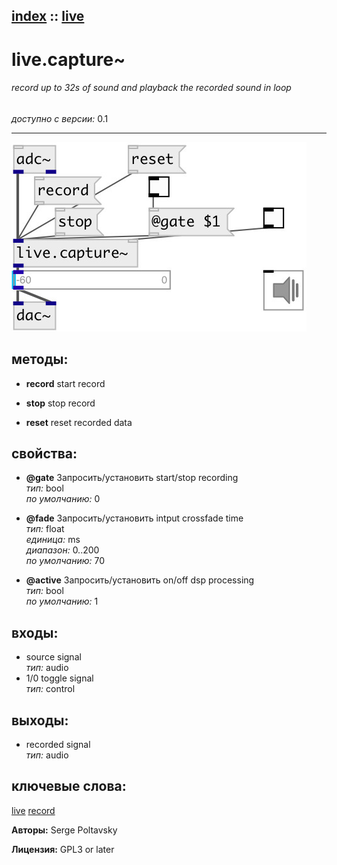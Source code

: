 [index](index.html) :: [live](category_live.html)
---

# live.capture~

###### record up to 32s of sound and playback the recorded sound in loop

*доступно с версии:* 0.1

---




[![example](../examples/img/live.capture~.jpg)](../examples/pd/live.capture~.pd)





## методы:

* **record**
start record<br>

* **stop**
stop record<br>

* **reset**
reset recorded data<br>




## свойства:

* **@gate** 
Запросить/установить start/stop recording<br>
_тип:_ bool<br>
_по умолчанию:_ 0<br>

* **@fade** 
Запросить/установить intput crossfade time<br>
_тип:_ float<br>
_единица:_ ms<br>
_диапазон:_ 0..200<br>
_по умолчанию:_ 70<br>

* **@active** 
Запросить/установить on/off dsp processing<br>
_тип:_ bool<br>
_по умолчанию:_ 1<br>



## входы:

* source signal<br>
_тип:_ audio
* 1/0 toggle signal<br>
_тип:_ control



## выходы:

* recorded signal<br>
_тип:_ audio



## ключевые слова:

[live](keywords/live.html)
[record](keywords/record.html)






**Авторы:** Serge Poltavsky




**Лицензия:** GPL3 or later





